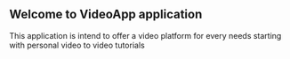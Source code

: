 ## Welcome to VideoApp application

This application is intend to offer a video platform for every needs starting with personal video to video tutorials 
